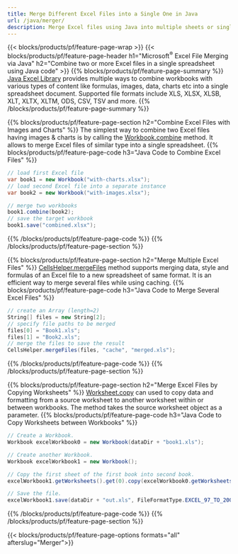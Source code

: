 ```yaml
---
title: Merge Different Excel Files into a Single One in Java
url: /java/merger/
description: Merge Excel files using Java into multiple sheets or single sheet. Merge, combine, or concatenate Excel documents to PDF, Images and HTML as well.
---
```


{{< blocks/products/pf/feature-page-wrap >}}
{{< blocks/products/pf/feature-page-header h1="Microsoft<sup>&reg;</sup> Excel File Merging via Java" h2="Combine two or more Excel files in a single spreadsheet using Java code" >}}
{{% blocks/products/pf/feature-page-summary %}}
[Java Excel Library](/cells/java/) provides multiple ways to combine workbooks with various types of content like formulas, images, data, charts etc into a single spreadsheet document. Supported file formats include XLS, XLSX, XLSB, XLT, XLTX, XLTM, ODS, CSV, TSV and more.
{{% /blocks/products/pf/feature-page-summary  %}}

{{% blocks/products/pf/feature-page-section  h2="Combine Excel Files with Images and Charts" %}}
The simplest way to combine two Excel files having images & charts is by calling the [Workbook.combine](https://apireference.aspose.com/cells/java/com.aspose.cells/workbook#combine(com.aspose.cells.Workbook)) method. It allows to merge Excel files of similar type into a single spreadsheet.
{{% blocks/products/pf/feature-page-code h3="Java Code to Combine Excel Files" %}}

```cs
// load first Excel file
var book1 = new Workbook("with-charts.xlsx");
// load second Excel file into a separate instance
var book2 = new Workbook("with-images.xlsx");

// merge two workbooks
book1.combine(book2);
// save the target workbook 
book1.save("combined.xlsx");
```
{{% /blocks/products/pf/feature-page-code  %}}
{{% /blocks/products/pf/feature-page-section %}}

{{% blocks/products/pf/feature-page-section  h2="Merge Multiple Excel Files" %}}
[CellsHelper.mergeFiles](https://apireference.aspose.com/cells/java/com.aspose.cells/cellshelper#mergeFiles) method supports merging data, style and formulas of an Excel file to a new spreadsheet of same format. It is an efficient way to merge several files while using caching. 
{{% blocks/products/pf/feature-page-code h3="Java Code to Merge Several Excel Files" %}}

```cs
// create an Array (length=2)
String[] files = new String[2];
// specify file paths to be merged
files[0] = "Book1.xls";
files[1] = "Book2.xls";
// merge the files to save the result
CellsHelper.mergeFiles(files, "cache", "merged.xls");

```
{{% /blocks/products/pf/feature-page-code  %}}
{{% /blocks/products/pf/feature-page-section %}}

{{% blocks/products/pf/feature-page-section  h2="Merge Excel Files by Copying Worksheets" %}}
[Worksheet.copy](https://apireference.aspose.com/cells/java/com.aspose.cells/worksheet#copy(com.aspose.cells.Worksheet)) can used to copy data and formatting from a source worksheet to another worksheet within or between workbooks. The method takes the source worksheet object as a parameter.
{{% blocks/products/pf/feature-page-code h3="Java Code to Copy Worksheets between Workbooks" %}}

```cs
// Create a Workbook.
Workbook excelWorkbook0 = new Workbook(dataDir + "book1.xls");

// Create another Workbook.
Workbook excelWorkbook1 = new Workbook();

// Copy the first sheet of the first book into second book.
excelWorkbook1.getWorksheets().get(0).copy(excelWorkbook0.getWorksheets().get(0));

// Save the file.
excelWorkbook1.save(dataDir + "out.xls", FileFormatType.EXCEL_97_TO_2003);
```
{{% /blocks/products/pf/feature-page-code  %}}
{{% /blocks/products/pf/feature-page-section %}}

{{< blocks/products/pf/feature-page-options formats="all" afterslug="Merger">}}